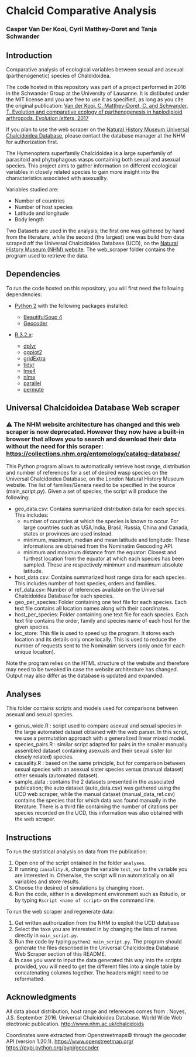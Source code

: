 # Chalcid Comparative Analysis

### Casper Van Der Kooi, Cyril Matthey-Doret and Tanja Schwander

## Introduction

Comparative analysis of ecological variables between sexual and asexual (parthenogenetic) species of Chaldidoidea.

The code hosted in this repository was part of a project performed in 2016 in the Schwander Group at the University of Lausanne. It is distibuted under the MIT license and you are free to use it as specified, as long as you cite the original publication: [Van der Kooi, C. Matthey-Doret, C. and Schwander, T. Evolution and comparative ecology of parthenogenesis in haplodiploid arthropods. _Evolution letters_, 2017](http://onlinelibrary.wiley.com/doi/10.1002/evl3.30/full)

If you plan to use the web scraper on the [Natural History Museum Universal Chalcidoidea Database](http://www.nhm.ac.uk/our-science/data/chalcidoids/), please contact the database manager at the NHM for authorization first.

The Hymenoptera superfamily Chalcidoidea is a large superfamily of parasitoid and phytophagous wasps containing both sexual and asexual species. This project aims to gather information on different ecological variables in closely related species to gain more insight into the characteristics associated with asexuality.

Variables studied are:
  * Number of countries
  * Number of host species
  * Latitude and longitude
  * Body length


Two Datasets are used in the analysis; the first one was gathered
by hand from the literature, while the second (the largest) one was build from
data scraped off the Universal Chalcidoidea Database (UCD), on the [Natural History Museum (NHM) website](http://www.nhm.ac.uk/our-science/data/chalcidoids/). The web_scraper folder contains the program used to retrieve the data.
## Dependencies

To run the code hosted on this repository, you will first need the following dependencies:

* [Python 2](https://www.python.org/) with the following packages installed:
  + [BeautifulSoup 4](https://www.crummy.com/software/BeautifulSoup/)
  + [Geocoder](https://github.com/DenisCarriere/geocoder)

* [R 3.2.x](https://www.r-project.org/):
  + [dplyr](https://cran.r-project.org/web/packages/dplyr/dplyr.pdf)
  + [ggplot2](http://ggplot2.org/)
  + [gridExtra](https://cran.r-project.org/web/packages/gridExtra/index.html)
  + [tidyr](https://cran.r-project.org/web/packages/tidyr/index.html)
  + [lme4](https://cran.r-project.org/web/packages/lme4/index.html)
  + [nlme](https://cran.r-project.org/web/packages/nlme/index.html)
  + [parallel](https://cran.r-project.org/web/views/HighPerformanceComputing.html)
  + [permute](https://cran.r-project.org/web/packages/permute/index.html)  

## Universal Chalcidoidea Database Web scraper
### :warning: The NHM website architecture has changed and this web scraper is now deprecated. However they now have a built-in browser that allows you to search and download their data without the need for this scraper: https://collections.nhm.org/entomology/catalog-database/
This Python program allows to automatically retrieve host range, distribution and number of references for a set of desired wasp species on the Universal Chalcidoidea Database, on the London Natural History Museum website. The list of families/Genera need to be specified in the source (main_script.py). Given a set of species, the script will produce the following:

- geo_data.csv: Contains summarized distribution data for each species. This includes:
  + number of countries at which the species is known to occur. For large countries such as USA,India, Brasil, Russia, China and Canada, states or provinces are used instead.
  + minimum, maximum, median and mean latitude and longitude: These informations are obtained from the Nominatim Geocoding API.
  + minimum and maximum distance from the equator: Closest and furthest location from the equator at which each species has been sampled. These are respectively minimum and maximum absolute latitude.
- host_data.csv: Contains summarized host range data for each species. This includes number of host species, orders and families.
- ref_data.csv: Number of references available on the Universal Chalcidoidea Database for each species.
- geo_per_species: Folder containing one text file for each species. Each text file contains all location names along with their coordinates.
- host_per_species: Folder containing one text file for each species. Each text file contains the order, family and species name of each host for the given species.
- loc_store: This file is used to speed up the program. It stores each location and its details only once locally. This is used to reduce the number of requests sent to the Nominatim servers (only once for each unique location).

Note the program relies on the HTML structure of the website and therefore may need to be tweaked in case the website architecture has changed. Output may also differ as the database is updated and expanded.

## Analyses

This folder contains scripts and models used for comparisons between asexual and sexual species.

- genus_wide.R : script used to compare asexual and sexual species in the large automated dataset obtained with the web parser. In this script, we use a permutation approach with a generalized linear mixed model.
- species_pairs.R : similar script adapted for pairs in the smaller manually assembled dataset containing asexuals and their sexual sister (or closely related) species.
- causality.R : based on the same principle, but for comparison between sexual species with an asexual sister species versus (manual dataset) other sexuals (automated dataset).
- sample_data : contains the 2 datasets presented in the associated publication; the auto dataset (auto_data.csv) was gathered using the UCD web scraper, while the manual dataset (manual_data_ref.csv) contains the species that for which data was found manually in the literature. There is a third file containing the number of citations per species recorded on the UCD, this information was also obtained with the web scraper.

## Instructions

To run the statistical analysis on data from the publication:
1. Open one of the script ontained in the folder `analyses`.
2. If running `causality.R`, change the variable `test_var` to the variable you are interested in. Otherwise, the script will run automatically on all variables and store results.
3. Choose the desired of simulations by changing `nboot`.
3. Run the code, either in a development environment such as Rstudio, or by typing `Rscript <name of script>` on the command line.

To run the web scraper and regenerate data:
1. Get written authorization from the NHM to exploit the UCD database
2. Select the taxa you are interested in by changing the lists of names directly in `main_script.py`.
3. Run the code by typing `python2 main_script.py`. The program should generate the files described in the Universal Chalcidoidea Database Web Scraper section of this README.
4. In case you want to input the data generated this way into the scripts provided, you will need to get the different files into a single table by concatenating columns together. The headers might need to be reformatted.

## Acknowledgments

All data about distribution, host range and references comes from :
Noyes, J.S. September 2016. Universal Chalcidoidea Database. World Wide Web electronic publication. http://www.nhm.ac.uk/chalcidoids

Coordinates were extracted from Openstreetmaps© through the geocoder API (version 1.20.1).
https://www.openstreetmap.org/
https://pypi.python.org/pypi/geocoder
